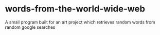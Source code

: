 # words-from-the-world-wide-web
A small program built for an art project which retrieves random words from random google searches
